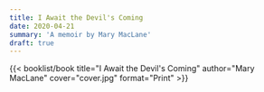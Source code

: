 ```yaml
---
title: I Await the Devil's Coming
date: 2020-04-21
summary: 'A memoir by Mary MacLane'
draft: true
---
```


{{< booklist/book
title="I Await the Devil's Coming"
author="Mary MacLane"
cover="cover.jpg"
format="Print" >}}
